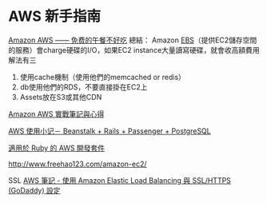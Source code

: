 # AWS 新手指南

[Amazon AWS —— 免费的午餐不好吃](http://bropaul.com/post/amazon-aws-in-practice)
總結：
Amazon [EBS](https://aws.amazon.com/tw/ebs/)（提供EC2儲存空間的服務）會charge硬碟的I/O，如果EC2 instance大量讀寫硬碟，就會收高額費用
解法有三
1. 使用cache機制（使用他們的memcached or redis）
2. db使用他們的RDS，不要直接掛在EC2上
3. Assets放在S3或其他CDN



[Amazon AWS 實戰筆記與心得](https://blog.hinablue.me/entry/aws-working-with-amazon-aws/)

[AWS 使用小记－ Beanstalk + Rails + Passenger + PostgreSQL](http://cocacolacat.github.io/2016/03/04/setup-aws-beanstalk-rails-pg.html)

[適用於 Ruby 的 AWS 開發套件](https://aws.amazon.com/tw/sdk-for-ruby/)

http://www.freehao123.com/amazon-ec2/


SSL
[AWS 筆記 - 使用 Amazon Elastic Load Balancing 與 SSL/HTTPS (GoDaddy) 設定](http://blog.changyy.org/2014/04/aws-amazon-elastic-load-balancing.html)